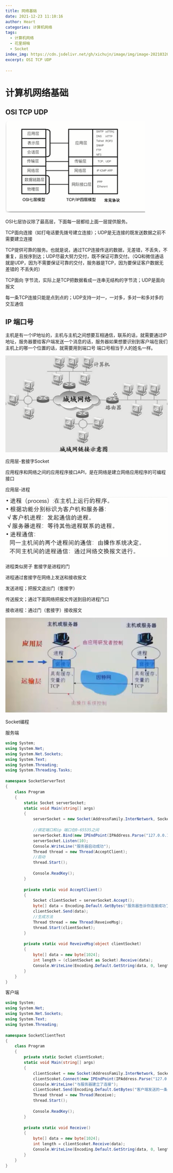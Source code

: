 ```yaml
---
title: 网络基础
date: 2021-12-23 11:10:16
author: Heart
categories: 计算机网络
tags:
  - 计算机网络
  - 花里胡哨
  - Socket
index_img: https://cdn.jsdelivr.net/gh/xichujn/image/img/image-20210320171236732.png
excerpt: OSI TCP UDP

---
```


# 计算机网络基础

## OSI TCP UDP

![](网络基础/网络模型.png)

OSI七层协议除了最高层，下面每一层都给上面一层提供服务。

TCP面向连接（如打电话要先拨号建立连接）；UDP是无连接的既发送数据之前不需要建立连接

TCP提供可靠的服务。也就是说，通过TCP连接传送的数据，无差错，不丢失，不重复，且按序到达；UDP尽最大努力交付，既不保证可靠交付。（QQ和微信通话就是UDP，因为不需要保证可靠的交付，服务器是TCP，因为要保证客户数据无差错的 不丢失的）

TCP面向 字节流，实际上是TCP把数据看成一连串无结构的字节流；UDP是面向报文

每一条TCP连接只能是点到点的；UDP支持一对一，一对多，多对一和多对多的交互通信

## IP 端口号

主机是有一个IP地址的，主机与主机之间想要互相通信，联系的话，就需要通过IP地址，服务器要给客户端发送一个消息的话，服务器如果想要识别到客户端在我们主机上的哪一个位置的话，就需要用到端口号 端口号相当于人的姓名一样。

![](网络基础/城域.png)

应用层-套接字Socket

应用程序和网络之间的应用程序接口API，是在网络是建立网络应用程序的可编程接口

应用层-进程

![](网络基础/进程.png)

进程类似房子 套接字是进程的门 

进程通过套接字在网络上发送和接收报文

发送进程；把报文退出门（套接字）

传送报文；通过下面网络把报文传送到目的进程门口

接收进程：通过门（套接字）接收报文

![](网络基础/过程.png)

Socket编程

服务端

```c#
using System;
using System.Net;
using System.Net.Sockets;
using System.Text;
using System.Threading;
using System.Threading.Tasks;

namespace SocketServerTest
{
    class Program
    {
        static Socket serverSocket;
        static void Main(string[] args)
        {
            serverSocket = new Socket(AddressFamily.InterNetwork, SocketType.Stream, ProtocolType.Tcp);

            //绑定端口和ip 端口在0-65535之间
            serverSocket.Bind(new IPEndPoint(IPAddress.Parse("127.0.0.1"), 6666));
            serverSocket.Listen(10);
            Console.WriteLine("服务器启动成功");
            Thread thread = new Thread(AcceptClient);
            //启动
            thread.Start();

            Console.ReadKey();
        }

        private static void AcceptClient()
        {
            Socket clientSocket = serverSocket.Accept();
            byte[] data = Encoding.Default.GetBytes("服务器告诉你连接成功了");
            clientSocket.Send(data);
            //生成方法
            Thread thread = new Thread(ReveiveMsg);
            thread.Start(clientSocket);
        }

        private static void ReveiveMsg(object clientSocket)
        {
            byte[] data = new byte[1024];
            int length = (clientSocket as Socket).Receive(data);
            Console.WriteLine(Encoding.Default.GetString(data, 0, length));
        }
    }
}
```

客户端

```c#
using System;
using System.Net;
using System.Net.Sockets;
using System.Text;
using System.Threading;

namespace SocketClientTest
{
    class Program
    {
        private static Socket clientScoket;
        static void Main(string[] args)
        {
            clientScoket = new Socket(AddressFamily.InterNetwork, SocketType.Stream, ProtocolType.Tcp);
            clientScoket.Connect(new IPEndPoint(IPAddress.Parse("127.0.0.1"), 6666));
            Console.WriteLine("与服务器建立了连接");
            clientScoket.Send(Encoding.Default.GetBytes("客户端发送的一条消息"));
            Thread thread = new Thread(Receive);
            thread.Start();

            Console.ReadKey();
        }

        private static void Receive()
        {
            byte[] data = new byte[1024];
            int length = clientScoket.Receive(data);
            Console.WriteLine(Encoding.Default.GetString(data, 0, length));
        }
    }
}

```

